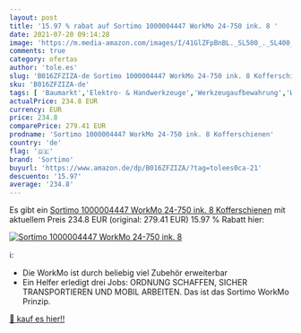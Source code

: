 ```yaml
---
layout: post
title: '15.97 % rabat auf Sortimo 1000004447 WorkMo 24-750 ink. 8 '
date: 2021-07-20 09:14:28
image: 'https://m.media-amazon.com/images/I/41GlZFpBnBL._SL500_._SL400_.jpg'
comments: true
category: ofertas
author: 'tole.es'
slug: 'B016ZFZIZA-de Sortimo 1000004447 WorkMo 24-750 ink. 8 Kofferschienen'
sku: 'B016ZFZIZA-de'
tags: [ 'Baumarkt','Elektro- & Handwerkzeuge','Werkzeugaufbewahrung','Werkzeugkästen','sortimo', ]
actualPrice: 234.8 EUR
currency: EUR
price: 234.8
comparePrice: 279.41 EUR
prodname: 'Sortimo 1000004447 WorkMo 24-750 ink. 8 Kofferschienen'
country: 'de'
flag: '🇩🇪'
brand: 'Sortimo'
buyurl: 'https://www.amazon.de/dp/B016ZFZIZA/?tag=tolees0ca-21'
descuento: '15.97'
average: '234.8'
---
```


Es gibt ein [Sortimo 1000004447 WorkMo 24-750 ink. 8 Kofferschienen](https://www.amazon.de/dp/B016ZFZIZA/?tag=tolees0ca-21) mit aktuellem Preis 234.8 EUR (original: 279.41 EUR) 15.97 % Rabatt hier:

[![Sortimo 1000004447 WorkMo 24-750 ink. 8 ](https://m.media-amazon.com/images/I/41GlZFpBnBL._SL500_._SL400_.jpg)](https://www.amazon.de/dp/B016ZFZIZA/?tag=tolees0ca-21)

ℹ️:

- Die WorkMo ist durch beliebig viel Zubehör erweiterbar
- Ein Helfer erledigt drei Jobs: ORDNUNG SCHAFFEN, SICHER TRANSPORTIEREN UND MOBIL ARBEITEN. Das ist das Sortimo WorkMo Prinzip.

[🛒 kauf es hier!!](https://www.amazon.de/dp/B016ZFZIZA/?tag=tolees0ca-21)
